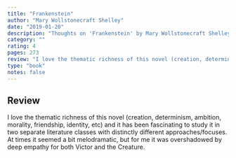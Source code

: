 ```yaml
---
title: "Frankenstein"
author: "Mary Wollstonecraft Shelley"
date: "2019-01-20"
description: "Thoughts on 'Frankenstein' by Mary Wollstonecraft Shelley."
category: ""
rating: 4
pages: 273
review: "I love the thematic richness of this novel (creation, determinism, ambition, morality, friendship, identity, etc) and it has been fascinating to study it in two separate literature classes with distinctly different approaches/focuses. At times it seemed a bit melodramatic, but for me it was overshadowed by deep empathy for both Victor and the Creature."
type: "book"
notes: false
---
```


## Review

I love the thematic richness of this novel (creation, determinism, ambition, morality, friendship, identity, etc) and it has been fascinating to study it in two separate literature classes with distinctly different approaches/focuses. At times it seemed a bit melodramatic, but for me it was overshadowed by deep empathy for both Victor and the Creature.
